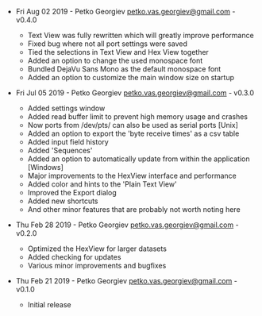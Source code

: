 * Fri Aug 02 2019 - Petko Georgiev <petko.vas.georgiev@gmail.com> - v0.4.0
    - Text View was fully rewritten which will greatly improve performance
    - Fixed bug where not all port settings were saved
    - Tied the selections in Text View and Hex View together
    - Added an option to change the used monospace font
    - Bundled DejaVu Sans Mono as the default monospace font
    - Added an option to customize the main window size on startup

* Fri Jul 05 2019 - Petko Georgiev <petko.vas.georgiev@gmail.com> - v0.3.0
    - Added settings window
    - Added read buffer limit to prevent high memory usage and crashes
    - Now ports from /dev/pts/ can also be used as serial ports [Unix]
    - Added an option to export the 'byte receive times' as a csv table
    - Added input field history
    - Added 'Sequences'
    - Added an option to automatically update from within the application [Windows]
    - Major improvements to the HexView interface and performance
    - Added color and hints to the 'Plain Text View'
    - Improved the Export dialog
    - Added new shortcuts
    - And other minor features that are probably not worth noting here

* Thu Feb 28 2019 - Petko Georgiev <petko.vas.georgiev@gmail.com> - v0.2.0
    - Optimized the HexView for larger datasets
    - Added checking for updates
    - Various minor improvements and bugfixes

* Thu Feb 21 2019 - Petko Georgiev <petko.vas.georgiev@gmail.com> - v0.1.0
    - Initial release
